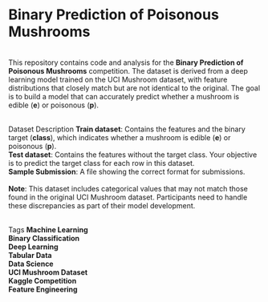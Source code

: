 # Binary Prediction of Poisonous Mushrooms
<br>
This repository contains code and analysis for the <b>Binary Prediction of Poisonous Mushrooms</b> competition. The dataset is derived from a deep learning model trained on the UCI Mushroom dataset, with feature distributions that closely match but are not identical to the original. The goal is to build a model that can accurately predict whether a mushroom is edible (<b>e</b>) or poisonous (<b>p</b>).<br><br>

Dataset Description
<b>Train dataset</b>: Contains the features and the binary target (<b>class</b>), which indicates whether a mushroom is edible (<b>e</b>) or poisonous (<b>p</b>).<br>
<b>Test dataset</b>: Contains the features without the target class. Your objective is to predict the target class for each row in this dataset.<br>
<b>Sample Submission</b>: A file showing the correct format for submissions.<br><br>
<b>Note</b>: This dataset includes categorical values that may not match those found in the original UCI Mushroom dataset. Participants need to handle these discrepancies as part of their model development.<br><br>

Tags
<b>Machine Learning</b><br>
<b>Binary Classification</b><br>
<b>Deep Learning</b><br>
<b>Tabular Data</b><br>
<b>Data Science</b><br>
<b>UCI Mushroom Dataset</b><br>
<b>Kaggle Competition</b><br>
<b>Feature Engineering</b>
